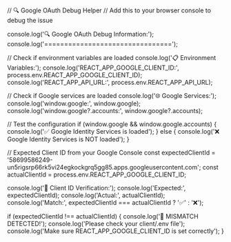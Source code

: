 // 🔍 Google OAuth Debug Helper
// Add this to your browser console to debug the issue

console.log('🔍 Google OAuth Debug Information:');
console.log('================================');

// Check if environment variables are loaded
console.log('📋 Environment Variables:');
console.log('REACT_APP_GOOGLE_CLIENT_ID:', process.env.REACT_APP_GOOGLE_CLIENT_ID);
console.log('REACT_APP_API_URL:', process.env.REACT_APP_API_URL);

// Check if Google services are loaded
console.log('🌐 Google Services:');
console.log('window.google:', window.google);
console.log('window.google?.accounts:', window.google?.accounts);

// Test the configuration
if (window.google && window.google.accounts) {
  console.log('✅ Google Identity Services is loaded');
} else {
  console.log('❌ Google Identity Services is NOT loaded');
}

// Expected Client ID from your Google Console
const expectedClientId = '58699586249-un5rigsrp66rk5vi24egkockgrq5gg85.apps.googleusercontent.com';
const actualClientId = process.env.REACT_APP_GOOGLE_CLIENT_ID;

console.log('🔑 Client ID Verification:');
console.log('Expected:', expectedClientId);
console.log('Actual:', actualClientId);
console.log('Match:', expectedClientId === actualClientId ? '✅' : '❌');

if (expectedClientId !== actualClientId) {
  console.log('🚨 MISMATCH DETECTED!');
  console.log('Please check your client/.env file');
  console.log('Make sure REACT_APP_GOOGLE_CLIENT_ID is set correctly');
}
